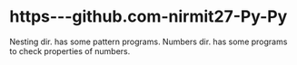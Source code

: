 # https---github.com-nirmit27-Py-Py
Nesting dir. has some pattern programs.
Numbers dir. has some programs to check properties of numbers.